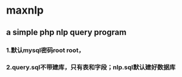 # maxnlp
## a simple php nlp query program
### 1.默认mysql密码root root，  
### 2.query.sql不带建库，只有表和字段；nlp.sql默认建好数据库
